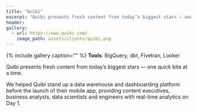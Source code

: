 ```yaml
---
title: "Quibi"
excerpt: "Quibi presents fresh content from today’s biggest stars — one quick bite at a time. We helped Quibi stand up a data warehouse and dashboarding platform before the launch of their mobile app."
header:
gallery:
  - url: https://www.quibi.com/
    image_path: assets/clients/quibi.png
---
```


{% include gallery caption="" %}
**Tools**: BigQuery, dbt, Fivetran, Looker

Quibi presents fresh content from today’s biggest stars — one quick bite at a time. 

We helped Quibi stand up a data warehouse and dashboarding platform before the launch of their mobile app, providing content executives, business analysts, data scientists and engineers with real-time analytics on Day 1.




